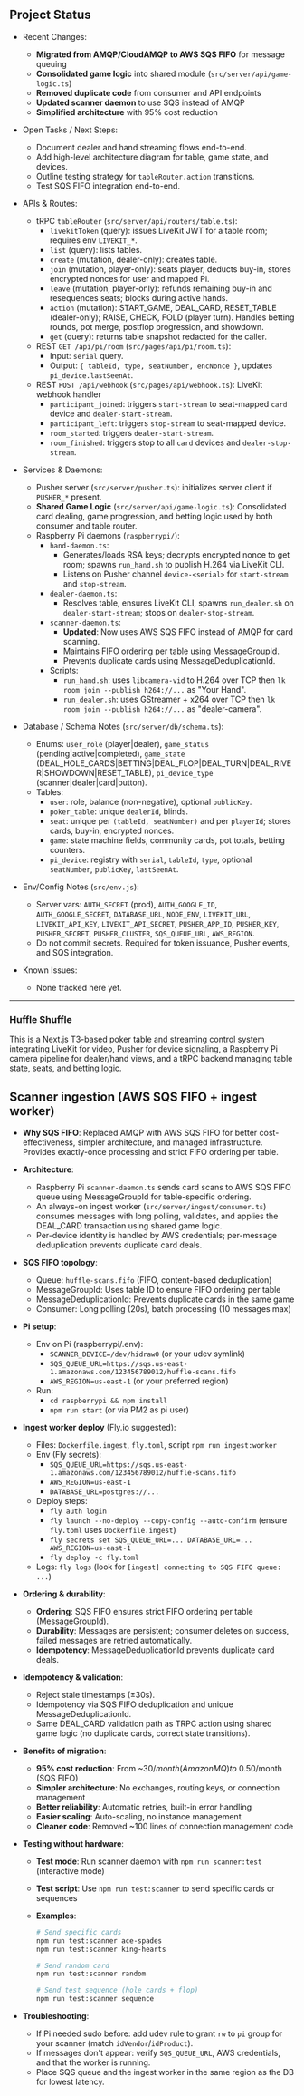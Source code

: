 ## Project Status

- Recent Changes:
  - **Migrated from AMQP/CloudAMQP to AWS SQS FIFO** for message queuing
  - **Consolidated game logic** into shared module (`src/server/api/game-logic.ts`)
  - **Removed duplicate code** from consumer and API endpoints
  - **Updated scanner daemon** to use SQS instead of AMQP
  - **Simplified architecture** with 95% cost reduction

- Open Tasks / Next Steps:
  - Document dealer and hand streaming flows end-to-end.
  - Add high-level architecture diagram for table, game state, and devices.
  - Outline testing strategy for `tableRouter.action` transitions.
  - Test SQS FIFO integration end-to-end.

- APIs & Routes:
  - tRPC `tableRouter` (`src/server/api/routers/table.ts`):
    - `livekitToken` (query): issues LiveKit JWT for a table room; requires env `LIVEKIT_*`.
    - `list` (query): lists tables.
    - `create` (mutation, dealer-only): creates table.
    - `join` (mutation, player-only): seats player, deducts buy-in, stores encrypted nonces for user and mapped Pi.
    - `leave` (mutation, player-only): refunds remaining buy-in and resequences seats; blocks during active hands.
    - `action` (mutation): START_GAME, DEAL_CARD, RESET_TABLE (dealer-only); RAISE, CHECK, FOLD (player turn). Handles betting rounds, pot merge, postflop progression, and showdown.
    - `get` (query): returns table snapshot redacted for the caller.
  - REST `GET /api/pi/room` (`src/pages/api/pi/room.ts`):
    - Input: `serial` query.
    - Output: `{ tableId, type, seatNumber, encNonce }`, updates `pi_device.lastSeenAt`.
  - REST `POST /api/webhook` (`src/pages/api/webhook.ts`): LiveKit webhook handler
    - `participant_joined`: triggers `start-stream` to seat-mapped `card` device and `dealer-start-stream`.
    - `participant_left`: triggers `stop-stream` to seat-mapped device.
    - `room_started`: triggers `dealer-start-stream`.
    - `room_finished`: triggers stop to all `card` devices and `dealer-stop-stream`.

- Services & Daemons:
  - Pusher server (`src/server/pusher.ts`): initializes server client if `PUSHER_*` present.
  - **Shared Game Logic** (`src/server/api/game-logic.ts`): Consolidated card dealing, game progression, and betting logic used by both consumer and table router.
  - Raspberry Pi daemons (`raspberrypi/`):
    - `hand-daemon.ts`:
      - Generates/loads RSA keys; decrypts encrypted nonce to get room; spawns `run_hand.sh` to publish H.264 via LiveKit CLI.
      - Listens on Pusher channel `device-<serial>` for `start-stream` and `stop-stream`.
    - `dealer-daemon.ts`:
      - Resolves table, ensures LiveKit CLI, spawns `run_dealer.sh` on `dealer-start-stream`; stops on `dealer-stop-stream`.
    - `scanner-daemon.ts`:
      - **Updated**: Now uses AWS SQS FIFO instead of AMQP for card scanning.
      - Maintains FIFO ordering per table using MessageGroupId.
      - Prevents duplicate cards using MessageDeduplicationId.
    - Scripts:
      - `run_hand.sh`: uses `libcamera-vid` to H.264 over TCP then `lk room join --publish h264://...` as "Your Hand".
      - `run_dealer.sh`: uses GStreamer + x264 over TCP then `lk room join --publish h264://...` as "dealer-camera".

- Database / Schema Notes (`src/server/db/schema.ts`):
  - Enums: `user_role` (player|dealer), `game_status` (pending|active|completed), `game_state` (DEAL_HOLE_CARDS|BETTING|DEAL_FLOP|DEAL_TURN|DEAL_RIVER|SHOWDOWN|RESET_TABLE), `pi_device_type` (scanner|dealer|card|button).
  - Tables:
    - `user`: role, balance (non-negative), optional `publicKey`.
    - `poker_table`: unique `dealerId`, blinds.
    - `seat`: unique per `(tableId, seatNumber)` and per `playerId`; stores cards, buy-in, encrypted nonces.
    - `game`: state machine fields, community cards, pot totals, betting counters.
    - `pi_device`: registry with `serial`, `tableId`, `type`, optional `seatNumber`, `publicKey`, `lastSeenAt`.

- Env/Config Notes (`src/env.js`):
  - Server vars: `AUTH_SECRET` (prod), `AUTH_GOOGLE_ID`, `AUTH_GOOGLE_SECRET`, `DATABASE_URL`, `NODE_ENV`, `LIVEKIT_URL`, `LIVEKIT_API_KEY`, `LIVEKIT_API_SECRET`, `PUSHER_APP_ID`, `PUSHER_KEY`, `PUSHER_SECRET`, `PUSHER_CLUSTER`, `SQS_QUEUE_URL`, `AWS_REGION`.
  - Do not commit secrets. Required for token issuance, Pusher events, and SQS integration.

- Known Issues:
  - None tracked here yet.

---

### Huffle Shuffle

This is a Next.js T3-based poker table and streaming control system integrating LiveKit for video, Pusher for device signaling, a Raspberry Pi camera pipeline for dealer/hand views, and a tRPC backend managing table state, seats, and betting logic.

## Scanner ingestion (AWS SQS FIFO + ingest worker)

- **Why SQS FIFO**: Replaced AMQP with AWS SQS FIFO for better cost-effectiveness, simpler architecture, and managed infrastructure. Provides exactly-once processing and strict FIFO ordering per table.

- **Architecture**:
  - Raspberry Pi `scanner-daemon.ts` sends card scans to AWS SQS FIFO queue using MessageGroupId for table-specific ordering.
  - An always-on ingest worker (`src/server/ingest/consumer.ts`) consumes messages with long polling, validates, and applies the DEAL_CARD transaction using shared game logic.
  - Per-device identity is handled by AWS credentials; per-message deduplication prevents duplicate card deals.

- **SQS FIFO topology**:
  - Queue: `huffle-scans.fifo` (FIFO, content-based deduplication)
  - MessageGroupId: Uses table ID to ensure FIFO ordering per table
  - MessageDeduplicationId: Prevents duplicate cards in the same game
  - Consumer: Long polling (20s), batch processing (10 messages max)

- **Pi setup**:
  - Env on Pi (raspberrypi/.env):
    - `SCANNER_DEVICE=/dev/hidraw0` (or your udev symlink)
    - `SQS_QUEUE_URL=https://sqs.us-east-1.amazonaws.com/123456789012/huffle-scans.fifo`
    - `AWS_REGION=us-east-1` (or your preferred region)
  - Run:
    - `cd raspberrypi && npm install`
    - `npm run start` (or via PM2 as pi user)

- **Ingest worker deploy** (Fly.io suggested):
  - Files: `Dockerfile.ingest`, `fly.toml`, script `npm run ingest:worker`
  - Env (Fly secrets):
    - `SQS_QUEUE_URL=https://sqs.us-east-1.amazonaws.com/123456789012/huffle-scans.fifo`
    - `AWS_REGION=us-east-1`
    - `DATABASE_URL=postgres://...`
  - Deploy steps:
    - `fly auth login`
    - `fly launch --no-deploy --copy-config --auto-confirm` (ensure `fly.toml` uses `Dockerfile.ingest`)
    - `fly secrets set SQS_QUEUE_URL=... DATABASE_URL=... AWS_REGION=us-east-1`
    - `fly deploy -c fly.toml`
  - Logs: `fly logs` (look for `[ingest] connecting to SQS FIFO queue: ...`)

- **Ordering & durability**:
  - **Ordering**: SQS FIFO ensures strict FIFO ordering per table (MessageGroupId).
  - **Durability**: Messages are persistent; consumer deletes on success, failed messages are retried automatically.
  - **Idempotency**: MessageDeduplicationId prevents duplicate card deals.

- **Idempotency & validation**:
  - Reject stale timestamps (±30s).
  - Idempotency via SQS FIFO deduplication and unique MessageDeduplicationId.
  - Same DEAL_CARD validation path as TRPC action using shared game logic (no duplicate cards, correct state transitions).

- **Benefits of migration**:
  - **95% cost reduction**: From ~$30/month (Amazon MQ) to ~$0.50/month (SQS FIFO)
  - **Simpler architecture**: No exchanges, routing keys, or connection management
  - **Better reliability**: Automatic retries, built-in error handling
  - **Easier scaling**: Auto-scaling, no instance management
  - **Cleaner code**: Removed ~100 lines of connection management code

- **Testing without hardware**:
  - **Test mode**: Run scanner daemon with `npm run scanner:test` (interactive mode)
  - **Test script**: Use `npm run test:scanner` to send specific cards or sequences
  - **Examples**:

    ```bash
    # Send specific cards
    npm run test:scanner ace-spades
    npm run test:scanner king-hearts

    # Send random card
    npm run test:scanner random

    # Send test sequence (hole cards + flop)
    npm run test:scanner sequence
    ```

- **Troubleshooting**:
  - If Pi needed sudo before: add udev rule to grant `rw` to `pi` group for your scanner (match `idVendor`/`idProduct`).
  - If messages don't appear: verify `SQS_QUEUE_URL`, AWS credentials, and that the worker is running.
  - Place SQS queue and the ingest worker in the same region as the DB for lowest latency.

